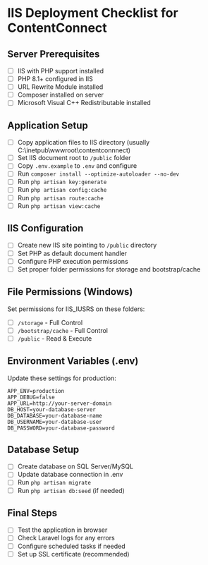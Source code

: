 # IIS Deployment Checklist for ContentConnect

## Server Prerequisites
- [ ] IIS with PHP support installed
- [ ] PHP 8.1+ configured in IIS
- [ ] URL Rewrite Module installed
- [ ] Composer installed on server
- [ ] Microsoft Visual C++ Redistributable installed

## Application Setup
- [ ] Copy application files to IIS directory (usually C:\inetpub\wwwroot\contentconnnect)
- [ ] Set IIS document root to `/public` folder
- [ ] Copy `.env.example` to `.env` and configure
- [ ] Run `composer install --optimize-autoloader --no-dev`
- [ ] Run `php artisan key:generate`
- [ ] Run `php artisan config:cache`
- [ ] Run `php artisan route:cache`
- [ ] Run `php artisan view:cache`

## IIS Configuration
- [ ] Create new IIS site pointing to `/public` directory
- [ ] Set PHP as default document handler
- [ ] Configure PHP execution permissions
- [ ] Set proper folder permissions for storage and bootstrap/cache

## File Permissions (Windows)
Set permissions for IIS_IUSRS on these folders:
- [ ] `/storage` - Full Control
- [ ] `/bootstrap/cache` - Full Control
- [ ] `/public` - Read & Execute

## Environment Variables (.env)
Update these settings for production:
```
APP_ENV=production
APP_DEBUG=false
APP_URL=http://your-server-domain
DB_HOST=your-database-server
DB_DATABASE=your-database-name
DB_USERNAME=your-database-user
DB_PASSWORD=your-database-password
```

## Database Setup
- [ ] Create database on SQL Server/MySQL
- [ ] Update database connection in .env
- [ ] Run `php artisan migrate`
- [ ] Run `php artisan db:seed` (if needed)

## Final Steps
- [ ] Test the application in browser
- [ ] Check Laravel logs for any errors
- [ ] Configure scheduled tasks if needed
- [ ] Set up SSL certificate (recommended)